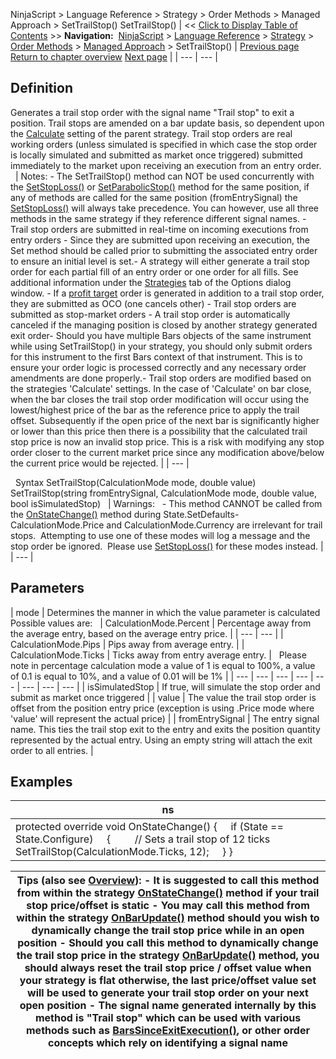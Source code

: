 ﻿
NinjaScript > Language Reference > Strategy > Order Methods > Managed Approach > SetTrailStop()
SetTrailStop()
| << [Click to Display Table of Contents](settrailstop.md) >> **Navigation:**     [NinjaScript](ninjascript-1.md) > [Language Reference](language_reference_wip-1.md) > [Strategy](strategy-1.md) > [Order Methods](order_methods-1.md) > [Managed Approach](managed_approach-1.md) > SetTrailStop() | [Previous page](setstoploss-1.md) [Return to chapter overview](managed_approach-1.md) [Next page](unmanaged_approach-1.md) |
| --- | --- |
## Definition
Generates a trail stop order with the signal name "Trail stop" to exit a position. Trail stops are amended on a bar update basis, so dependent upon the [Calculate](calculate-1.md) setting of the parent strategy. Trail stop orders are real working orders (unless simulated is specified in which case the stop order is locally simulated and submitted as market once triggered) submitted immediately to the market upon receiving an execution from an entry order.
 
| Notes: - The SetTrailStop() method can NOT be used concurrently with the [SetStopLoss()](setstoploss-1.md) or [SetParabolicStop()](setparabolicstop-1.md) method for the same position, if any of methods are called for the same position (fromEntrySignal) the [SetStopLoss()](setstoploss-1.md) will always take precedence. You can however, use all three methods in the same strategy if they reference different signal names. - Trail stop orders are submitted in real-time on incoming executions from entry orders - Since they are submitted upon receiving an execution, the Set method should be called prior to submitting the associated entry order to ensure an initial level is set.- A strategy will either generate a trail stop order for each partial fill of an entry order or one order for all fills. See additional information under the [Strategies](options_strategies-1.md) tab of the Options dialog window. - If a [profit target](setprofittarget-1.md) order is generated in addition to a trail stop order, they are submitted as OCO (one cancels other) - Trail stop orders are submitted as stop-market orders - A trail stop order is automatically canceled if the managing position is closed by another strategy generated exit order- Should you have multiple Bars objects of the same instrument while using SetTrailStop() in your strategy, you should only submit orders for this instrument to the first Bars context of that instrument. This is to ensure your order logic is processed correctly and any necessary order amendments are done properly.- Trail stop orders are modified based on the strategies 'Calculate' settings. In the case of 'Calculate' on bar close, when the bar closes the trail stop order modification will occur using the lowest/highest price of the bar as the reference price to apply the trail offset. Subsequently if the open price of the next bar is significantly higher or lower than this price then there is a possibility that the calculated trail stop price is now an invalid stop price. This is a risk with modifying any stop order closer to the current market price since any modification above/below the current price would be rejected. |
| --- |

 
Syntax
SetTrailStop(CalculationMode mode, double value)
SetTrailStop(string fromEntrySignal, CalculationMode mode, double value, bool isSimulatedStop)
 
| Warnings:   - This method CANNOT be called from the [OnStateChange()](onstatechange-1.md) method during State.SetDefaults- CalculationMode.Price and CalculationMode.Currency are irrelevant for trail stops.  Attempting to use one of these modes will log a message and the stop order be ignored.  Please use [SetStopLoss()](setstoploss-1.md) for these modes instead. |
| --- |

## Parameters
| mode | Determines the manner in which the value parameter is calculated   Possible values are:     | CalculationMode.Percent | Percentage away from the average entry, based on the average entry price. | | --- | --- | | CalculationMode.Pips | Pips away from average entry. | | CalculationMode.Ticks | Ticks away from entry average entry. |      Please note in percentage calculation mode a value of 1 is equal to 100%, a value of 0.1 is equal to 10%, and a value of 0.01 will be 1% |
| --- | --- | --- | --- | --- | --- | --- | --- |
| isSimulatedStop | If true, will simulate the stop order and submit as market once triggered |
| value | The value the trail stop order is offset from the position entry price (exception is using .Price mode where 'value' will represent the actual price) |
| fromEntrySignal | The entry signal name. This ties the trail stop exit to the entry and exits the position quantity represented by the actual entry. Using an empty string will attach the exit order to all entries. |

## Examples
| ns |
| --- |
| protected override void OnStateChange() {      if (State == State.Configure)      {          // Sets a trail stop of 12 ticks          SetTrailStop(CalculationMode.Ticks, 12);      } } |

| Tips (also see [Overview](managed_approach-1.md)): - It is suggested to call this method from within the strategy [OnStateChange()](onstatechange-1.md) method if your trail stop price/offset is static - You may call this method from within the strategy [OnBarUpdate()](onbarupdate-1.md) method should you wish to dynamically change the trail stop price while in an open position - Should you call this method to dynamically change the trail stop price in the strategy [OnBarUpdate()](onbarupdate-1.md) method, you should always reset the trail stop price / offset value when your strategy is flat otherwise, the last price/offset value set will be used to generate your trail stop order on your next open position - The signal name generated internally by this method is "Trail stop" which can be used with various methods such as [BarsSinceExitExecution()](barssinceexitexecution-1.md), or other order concepts which rely on identifying a signal name |
| --- |

 
